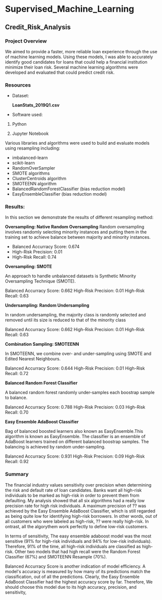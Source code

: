 # Supervised_Machine_Learning

## Credit_Risk_Analysis

### Project Overview

We aimed to provide a faster, more reliable loan experience through the use of machine learning models. Using these models, I was able to accurately identify good candidates for loans that could help a financial institution minimize their loan risk. Several machine learning algorithms were developed and evaluated that could predict credit risk.

### Resources
* Dataset:

  **LoanStats_2019Q1.csv**

* Software used:

1. Python

2. Jupyter Notebook

Various libraries and algorithms were used to build and evaluate models using resampling including:

* imbalanced-learn
* scikit-learn
* RandomOverSampler
* SMOTE algorithms
* ClusterCentroids algorithm
* SMOTEENN algorithm
* BalancedRandomForestClassifier (bias reduction model)
* EasyEnsembleClassifier (bias reduction model)

### Results:
In this section we demonstrate the results of different resampling method:

**Oversampling: Native Random Oversampling**
Random oversampling involves randomly selecting minority instances and putting them in the training set to achieve balance between majority and minority instances.
- Balanced Accurracy Score: 0.674
- High-Risk Precision: 0.01
- High-Risk Recall: 0.74


**Oversampling: SMOTE**

An approach to handle unbalanced datasets is Synthetic Minority Oversampling Technique (SMOTE).

Balanced Accurracy Score: 0.662
High-Risk Precision: 0.01
High-Risk Recall: 0.63



**Undersampling: Random Undersampling**

In random undersampling, the majority class is randomly selected and removed until its size is reduced to that of the minority class

Balanced Accurracy Score: 0.662
High-Risk Precision: 0.01
High-Risk Recall: 0.63


**Combination Sampling: SMOTEENN**

In SMOTEENN, we combine over- and under-sampling using SMOTE and Edited Nearest Neighbours.

Balanced Accurracy Score: 0.644
High-Risk Precision: 0.01
High-Risk Recall: 0.72

**Balanced Random Forest Classifier**

A balanced random forest randomly under-samples each boostrap sample to balance. 

Balanced Accurracy Score: 0.788
High-Risk Precision: 0.03
High-Risk Recall: 0.70



**Easy Ensemble AdaBoost Classifier**

Bag of balanced boosted learners also known as EasyEnsemble.This algorithm is known as EasyEnsemble. The classifier is an ensemble of AdaBoost learners trained on different balanced boostrap samples. The balancing is achieved by random under-sampling.

Balanced Accurracy Score: 0.931
High-Risk Precision: 0.09
High-Risk Recall: 0.92

### Summary

The financial industry values sensitivity over precision when determining the risk and default rate of loan candidates. Banks want all high-risk individuals to be marked as high-risk in order to prevent them from defaulting. My analysis showed that all six algorithms had a really low precision rate for high risk individuals. A maximum precision of ?? was achieved by the Easy Ensemble AdaBoost Classifier, which is still regarded as being quite low for identifying high-risk borrowers. In other words, out of all customers who were labeled as high-risk, ?? were really high-risk. In ontrast, all the algorythem work perfectly to define low-risk customers. 

In terms of sensitivity, The easy ensemble adaboost model was the most sensitive (91% for high-risk individuals and 94% for low-risk individuals). Therefore, 91% of the time, all high-risk individuals are classified as high-risk. Other two models that had high recall were the Random Forest Classifier (67%) and SMOTEENN Resample (70%).

Balanced Accurracy Score is another indication of model efficiency. A model's accuracy is measured by how many of its predictions match the classification, out of all the predictions. Clearly, the Easy Ensemble AdaBoost Classifier had the highest accuracy score by far. Therefore, We should choose this model due to its high accuracy, precision, and sensitivity, 







